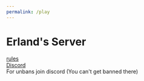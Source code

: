 ```yaml
---
permalink: /play
---
```

# Erland's Server
[rules](play/rules) \
[Discord](https://discord.gg/GmY6KF6Vzy) \
For unbans join discord (You can't get banned there)
